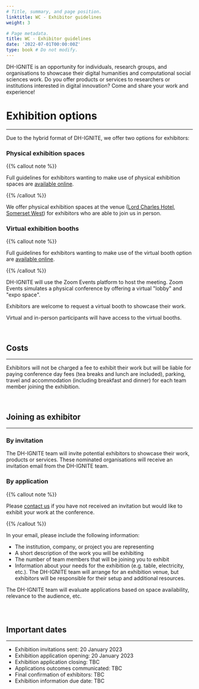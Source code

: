 ```yaml
---
# Title, summary, and page position.
linktitle: WC - Exhibitor guidelines
weight: 3

# Page metadata.
title: WC - Exhibitor guidelines
date: '2022-07-01T00:00:00Z'
type: book # Do not modify.
---
```


DH-IGNITE is an opportunity for individuals, research groups, and organisations to showcase their digital humanities and computational social sciences work. Do you offer products or services to researchers or institutions interested in digital innovation? Come and share your work and experience!

# Exhibition options
---

Due to the hybrid format of DH-IGNITE, we offer two options for exhibitors:

### Physical exhibition spaces

{{% callout note %}}

Full guidelines for exhibitors wanting to make use of physical exhibition spaces are [available online](https://docs.google.com/document/d/1o42ZY41c0Za3mIiYFRnqgVDOhKrdgdrLvDbrK0Jhj10/edit?usp=sharing).

{{% /callout %}}


We offer physical exhibition spaces at the venue ([Lord Charles Hotel, Somerset West](https://lordcharleshotel.com/)) for exhibitors who are able to join us in person. 


### Virtual exhibition booths

{{% callout note %}}

Full guidelines for exhibitors wanting to make use of the virtual booth option are [available online](https://docs.google.com/document/d/1in570FOylftT4jrcSIausp9GtGL9dc3UDMav1HvcBdI/edit?usp=sharing).

{{% /callout %}}

DH-IGNITE will use the Zoom Events platform to host the meeting. Zoom Events simulates a physical conference by offering a virtual "lobby" and "expo space".

Exhibitors are welcome to request a virtual booth to showcase their work.

Virtual and in-person participants will have access to the virtual booths.

<br>


## Costs
---

Exhibitors will not be charged a fee to exhibit their work but will be liable for paying conference day fees (tea breaks and lunch are included), parking, travel and accommodation (including breakfast and dinner) for each team member joining the exhibition.

<br>

## Joining as exhibitor
---

### By invitation

The DH-IGNITE team will invite potential exhibitors to showcase their work, products or services. These nominated organisations will receive an invitation email from the DH-IGNITE team.


### By application

{{% callout note %}}

Please [contact us](../../../#contact) if you have not received an invitation but would like to exhibit your work at the conference. 

{{% /callout %}}


In your email, please include the following information:

- The institution, company, or project you are representing
- A short description of the work you will be exhibiting 
- The number of team members that will be joining you to exhibit
- Information about your needs for the exhibition (e.g. table, electricity, etc.). The DH-IGNITE team will arrange for an exhibition venue, but exhibitors will be responsible for their setup and additional resources.

The DH-IGNITE team will evaluate applications based on space availability, relevance to the audience, etc.

<br>

#

## Important dates
---

- Exhibition invitations sent:        20 January 2023
- Exhibition application opening:     20 January 2023
- Exhibition application closing:     TBC
- Applications outcomes communicated: TBC
- Final confirmation of exhibitors:   TBC
- Exhibition information due date:    TBC

